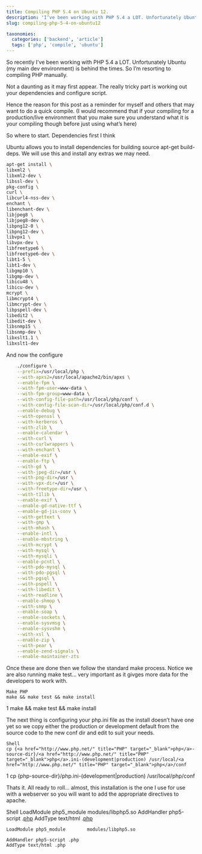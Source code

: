 ```yaml
---
title: Compiling PHP 5.4 on Ubuntu 12.
description: 'I’ve been working with PHP 5.4 a LOT. Unfortunately Ubuntu (my main dev environment) is behind the times'
slug: compiling-php-5-4-on-ubuntu12

taxonomies:
  categories: ['backend', 'article']
  tags: ['php', 'compile', 'ubuntu']
---
```


So recently I’ve been working with PHP 5.4 a LOT. Unfortunately Ubuntu (my main dev environment) is behind the times. So I’m resorting to compiling PHP manually.

Not a daunting as it may first appear. The really tricky part is working out your dependencies and configure script.

Hence the reason for this post as a reminder for myself and others that may want to do a quick compile. (I would recommend that if your compiling for a production/live environment that you make sure you understand what it is your compiling though before just using what’s here)

So where to start. Dependencies first I think

Ubuntu allows you to install dependencies for building source apt-get build-deps. We will use this and install any extras we may need.

```sh
apt-get install \
libxml2 \
libxml2-dev \
libssl-dev \
pkg-config \
curl \
libcurl4-nss-dev \
enchant \
libenchant-dev \
libjpeg8 \
libjpeg8-dev \
libpng12-0 \
libpng12-dev \
libvpx1 \
libvpx-dev \
libfreetype6 \
libfreetype6-dev \
libt1-5 \
libt1-dev \
libgmp10 \
libgmp-dev \
libicu48 \
libicu-dev \
mcrypt \
libmcrypt4 \
libmcrypt-dev \
libpspell-dev \
libedit2 \
libedit-dev \
libsnmp15 \
libsnmp-dev \
libxslt1.1 \
libxslt1-dev
```

And now the configure

```sh
    ./configure \
    --prefix=/usr/local/php \
    --with-apxs2=/usr/local/apache2/bin/apxs \
    --enable-fpm \
    --with-fpm-user=www-data \
    --with-fpm-group=www-data \
    --with-config-file-path=/usr/local/php/conf \
    --with-config-file-scan-dir=/usr/local/php/conf.d \
    --enable-debug \
    --with-openssl \
    --with-kerberos \
    --with-zlib \
    --enable-calendar \
    --with-curl \
    --with-curlwrappers \
    --with-enchant \
    --enable-exif \
    --enable-ftp \
    --with-gd \
    --with-jpeg-dir=/usr \
    --with-png-dir=/usr \
    --with-vpx-dir=/usr \
    --with-freetype-dir=/usr \
    --with-t1lib \
    --enable-exif \
    --enable-gd-native-ttf \
    --enable-gd-jis-conv \
    --with-gettext \
    --with-gmp \
    --with-mhash \
    --enable-intl \
    --enable-mbstring \
    --with-mcrypt \
    --with-mysql \
    --with-mysqli \
    --enable-pcntl \
    --with-pdo-mysql \
    --with-pdo-pgsql \
    --with-pgsql \
    --with-pspell \
    --with-libedit \
    --with-readline \
    --enable-shmop \
    --with-snmp \
    --enable-soap \
    --enable-sockets \
    --enable-sysvmsg \
    --enable-sysvshm \
    --with-xsl \
    --enable-zip \
    --with-pear \
    --enable-zend-signals \
    --enable-maintainer-zts
```

Once these are done then we follow the standard make process. Notice we are also running make test… very important as it givges more data for the developers to work with.

    Make PHP
    make && make test && make install

1
make && make test && make install

The next thing is configuring your php.ini file as the install doesn’t have one yet so we copy either the production or development default from the source code to the new conf dir and edit to suit your needs.

    Shell
    cp {<a href="http://www.php.net/" title="PHP" target="_blank">php</a>-source-dir}/<a href="http://www.php.net/" title="PHP" target="_blank">php</a>.ini-(development|production) /usr/local/<a href="http://www.php.net/" title="PHP" target="_blank">php</a>/conf

1
cp {php-source-dir}/php.ini-(development|production) /usr/local/php/conf

Thats it. All ready to roll… almost, this installation is the one I use for use with a webserver so you will want to add the appropriate directives to apache.

Shell
LoadModule php5_module modules/libphp5.so AddHandler php5-script .<a href="http://www.php.net/" title="PHP" target="_blank">php</a> AddType text/html .<a href="http://www.php.net/" title="PHP" target="_blank">php</a>

    LoadModule php5_module        modules/libphp5.so

    AddHandler php5-script .php
    AddType text/html .php
